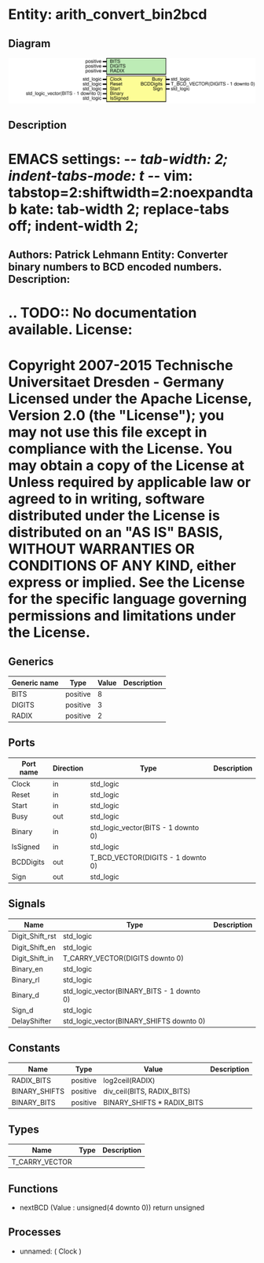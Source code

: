 # Entity: arith_convert_bin2bcd

## Diagram

![Diagram](arith_convert_bin2bcd.svg "Diagram")
## Description

EMACS settings: -*-  tab-width: 2; indent-tabs-mode: t -*-
vim: tabstop=2:shiftwidth=2:noexpandtab
kate: tab-width 2; replace-tabs off; indent-width 2;
=============================================================================
Authors:					Patrick Lehmann
Entity:					Converter binary numbers to BCD encoded numbers.
Description:
-------------------------------------
.. TODO:: No documentation available.
License:
=============================================================================
Copyright 2007-2015 Technische Universitaet Dresden - Germany
Licensed under the Apache License, Version 2.0 (the "License");
you may not use this file except in compliance with the License.
You may obtain a copy of the License at
Unless required by applicable law or agreed to in writing, software
distributed under the License is distributed on an "AS IS" BASIS,
WITHOUT WARRANTIES OR CONDITIONS OF ANY KIND, either express or implied.
See the License for the specific language governing permissions and
limitations under the License.
=============================================================================
## Generics

| Generic name | Type     | Value | Description |
| ------------ | -------- | ----- | ----------- |
| BITS         | positive | 8     |             |
| DIGITS       | positive | 3     |             |
| RADIX        | positive | 2     |             |
## Ports

| Port name | Direction | Type                                | Description |
| --------- | --------- | ----------------------------------- | ----------- |
| Clock     | in        | std_logic                           |             |
| Reset     | in        | std_logic                           |             |
| Start     | in        | std_logic                           |             |
| Busy      | out       | std_logic                           |             |
| Binary    | in        | std_logic_vector(BITS - 1 downto 0) |             |
| IsSigned  | in        | std_logic                           |             |
| BCDDigits | out       | T_BCD_VECTOR(DIGITS - 1 downto 0)   |             |
| Sign      | out       | std_logic                           |             |
## Signals

| Name            | Type                                       | Description |
| --------------- | ------------------------------------------ | ----------- |
| Digit_Shift_rst | std_logic                                  |             |
| Digit_Shift_en  | std_logic                                  |             |
| Digit_Shift_in  | T_CARRY_VECTOR(DIGITS downto 0)            |             |
| Binary_en       | std_logic                                  |             |
| Binary_rl       | std_logic                                  |             |
| Binary_d        | std_logic_vector(BINARY_BITS - 1 downto 0) |             |
| Sign_d          | std_logic                                  |             |
| DelayShifter    | std_logic_vector(BINARY_SHIFTS downto 0)   |             |
## Constants

| Name          | Type     | Value                       | Description |
| ------------- | -------- | --------------------------- | ----------- |
| RADIX_BITS    | positive |  log2ceil(RADIX)            |             |
| BINARY_SHIFTS | positive |  div_ceil(BITS, RADIX_BITS) |             |
| BINARY_BITS   | positive |  BINARY_SHIFTS * RADIX_BITS |             |
## Types

| Name           | Type | Description |
| -------------- | ---- | ----------- |
| T_CARRY_VECTOR |      |             |
## Functions
- nextBCD <font id="function_arguments">(Value : unsigned(4 downto 0)) </font> <font id="function_return">return unsigned </font>
## Processes
- unnamed: ( Clock )
